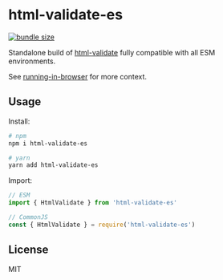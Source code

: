 
# html-validate-es

[![bundle size](https://flat.badgen.net/bundlephobia/minzip/html-validate-es)](https://bundlephobia.com/package/html-validate-es)

Standalone build of [html-validate](https://html-validate.org) fully compatible with all ESM environments.

See [running-in-browser](https://html-validate.org/dev/running-in-browser.html) for more context.

## Usage

Install:

```sh
# npm
npm i html-validate-es

# yarn
yarn add html-validate-es
```

Import:

```js
// ESM
import { HtmlValidate } from 'html-validate-es'

// CommonJS
const { HtmlValidate } = require('html-validate-es')
```

## License

MIT
